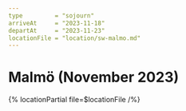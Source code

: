```yaml
---
type         = "sojourn"
arriveAt     = "2023-11-18"
departAt     = "2023-11-23"
locationFile = "location/sw-malmo.md"
---
```


# Malmö (November 2023)

{% locationPartial file=$locationFile /%} 
